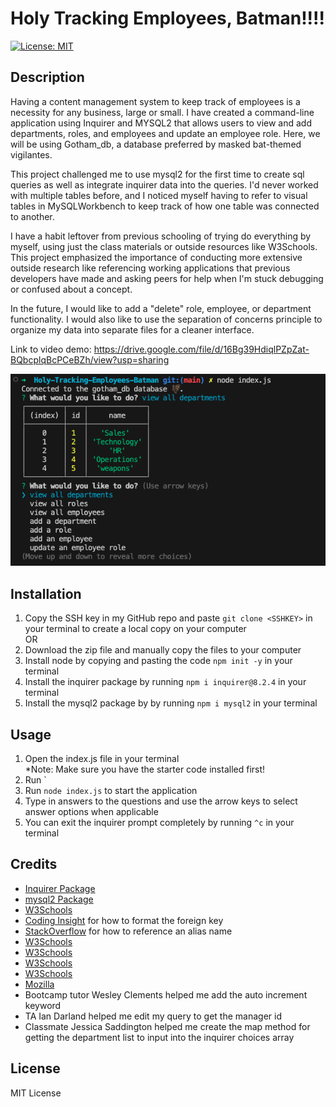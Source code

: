 # Holy Tracking Employees, Batman!!!!

[![License: MIT](https://img.shields.io/badge/License-MIT-yellow.svg)](https://opensource.org/licenses/MIT)

## Description
Having a content management system to keep track of employees is a necessity for any business, large or small. I have created a command-line application using Inquirer and MYSQL2 that allows users to view and add departments, roles, and employees and update an employee role. Here, we will be using Gotham_db, a database preferred by masked bat-themed vigilantes.

This project challenged me to use mysql2 for the first time to create sql queries as well as integrate inquirer data into the queries. I'd never worked with multiple tables before, and I noticed myself having to refer to visual tables in MySQLWorkbench to keep track of how one table was connected to another. 

I have a habit leftover from previous schooling of trying do everything by myself, using just the class materials or outside resources like W3Schools. This project emphasized the importance of conducting more extensive outside research like referencing working applications that previous developers have made and asking peers for help when I'm stuck debugging or confused about a concept. 

In the future, I would like to add a "delete" role, employee, or department functionality. I would also like to use the separation of concerns principle to organize my data into separate files for a cleaner interface. 

Link to video demo: https://drive.google.com/file/d/16Bg39HdiqlPZpZat-BQbcplqBcPCeBZh/view?usp=sharing

![Preview image](./assets/demo.png)

## Installation
1. Copy the SSH key in my GitHub repo and paste `git clone <SSHKEY>` in your terminal to create a local copy on your computer\
OR
2. Download the zip file and manually copy the files to your computer
3. Install node by copying and pasting the code `npm init -y` in your terminal
4. Install the inquirer package by running `npm i inquirer@8.2.4` in your terminal
5. Install the mysql2 package by by running `npm i mysql2` in your terminal

## Usage
1. Open the index.js file in your terminal\
*Note: Make sure you have the starter code installed first!
2. Run `
3. Run `node index.js` to start the application 
4. Type in answers to the questions and use the arrow keys to select answer options when applicable
5. You can exit the inquirer prompt completely by running `^c` in your terminal 

## Credits 
- [Inquirer Package](https://www.npmjs.com/package/inquirer/v/8.2.4)
- [mysql2 Package](https://www.npmjs.com/package/mysql2?activeTab=readme)
- [W3Schools](https://www.w3schools.com/sql/sql_autoincrement.asp)
- [Coding Insight](https://codingsight.com/how-to-create-table-with-multiple-foreign-keys-and-not-get-confused/#:~:text=You%20can%20use%20the%20FOREIGN,foreign%20key%20to%20reference%20it.) for how to format the foreign key
- [StackOverflow](https://stackoverflow.com/questions/1435177/why-does-this-sql-code-give-error-1066-not-unique-table-alias-user) for how to reference an alias name
- [W3Schools](https://www.w3schools.com/js/js_switch.asp)
- [W3Schools](https://www.w3schools.com/sql/sql_ref_is_null.asp)
- [W3Schools](https://www.w3schools.com/jsref/jsref_split.asp)
- [W3Schools](https://www.w3schools.com/sql/sql_update.asp)
- [Mozilla](https://developer.mozilla.org/en-US/docs/Web/JavaScript/Reference/Global_Objects/Array/map)
- Bootcamp tutor Wesley Clements helped me add the auto increment keyword
- TA Ian Darland helped me edit my query to get the manager id
- Classmate Jessica Saddington helped me create the map method for getting the department list to input into the inquirer choices array

## License
MIT License


